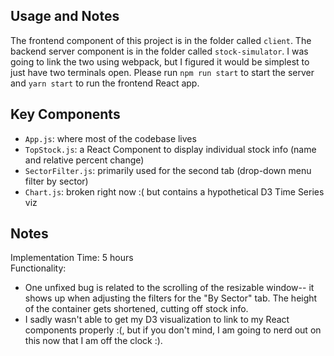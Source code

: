 ## Usage and Notes

The frontend component of this project is in the folder called `client`.
The backend server component is in the folder called `stock-simulator`.
I was going to link the two using webpack, but I figured it would be 
simplest to just have two terminals open. Please run `npm run start` to 
start the server and `yarn start` to run the frontend React app.

## Key Components

* `App.js`: where most of the codebase lives
* `TopStock.js`: a React Component to display individual stock info (name and relative percent change)
* `SectorFilter.js`: primarily used for the second tab (drop-down menu filter by sector)
* `Chart.js`: broken right now :( but contains a hypothetical D3 Time Series viz

## Notes

Implementation Time: 5 hours  
Functionality: 
- One unfixed bug is related to the scrolling of the resizable window-- it shows up when adjusting the filters for the "By Sector" tab. The height of the container gets shortened, cutting off stock info.
- I sadly wasn't able to get my D3 visualization to link to my React components properly :(, but if you don't mind, I am going to nerd out on this now that I am off the clock :). 